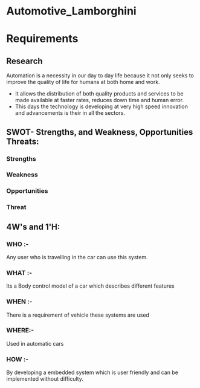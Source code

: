 # Automotive_Lamborghini

# Requirements
 ## Research
Automation is a necessity in our day to day life because it not only seeks to improve the quality of life for humans at both home and work.
* It allows the distribution of both quality products and services to be made available at faster rates, reduces down time and human error.
* This days the technology is developing at very high speed innovation and advancements is their in all the sectors. 



## SWOT- Strengths, and Weakness, Opportunities Threats:
 ### Strengths
 
### Weakness

### Opportunities

### Threat

## 4W's and 1'H:

### WHO :-
Any user who is travelling in the car can use this system.

### WHAT :-
Its a Body control model of a car which describes different features
### WHEN :-
There is a requirement of vehicle these systems are used 

### WHERE:-
Used in automatic cars

### HOW :- 
By developing a embedded system which is user friendly and can be implemented without difficulty.
